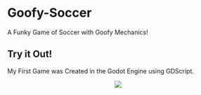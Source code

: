 # Goofy-Soccer
A Funky Game of Soccer with Goofy Mechanics!

## Try it Out!
My First Game was Created in the Godot Engine using GDScript.

<div align="center">
<img src="https://github.com/Spymanian/Goofy-Soccer/blob/main/gameplay.jpg" align="center">
  </div>


